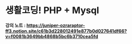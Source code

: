 # 생활코딩! PHP + Mysql
**강의 노트 : https://juniper-ozraraptor-ff3.notion.site/c61b3d228012491e877b0d027641df66?v=f0081b3649bb4868b5bc6b3710cea5fd**

